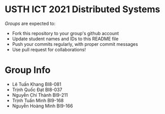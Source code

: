 USTH ICT 2021 Distributed Systems
=====================================

*Groups* are expected to:

* Fork this repository to your group's github account
* Update student names and IDs to this README file
* Push your commits regularly, with proper commit messages
* Use pull request for collaborations!

Group Info
=======================

* Lê Tuấn Khang BI8-081
* Trịnh Quốc Đạt BI8-037
* Nguyễn Chí Thành BI9-211
* Trịnh Tuấn Minh	BI9-168
* Nguyễn Hoàng Minh BI9-166

